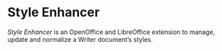 Style Enhancer
==============

*Style Enhancer* is an OpenOffice and LibreOffice extension to manage, update and normalize a Writer document’s styles.
